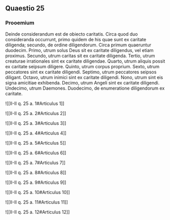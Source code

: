 ## Quaestio 25

### Prooemium

Deinde considerandum est de obiecto caritatis. Circa quod duo consideranda occurrunt, primo quidem de his quae sunt ex caritate diligenda; secundo, de ordine diligendorum. Circa primum quaeruntur duodecim. Primo, utrum solus Deus sit ex caritate diligendus, vel etiam proximus. Secundo, utrum caritas sit ex caritate diligenda. Tertio, utrum creaturae irrationales sint ex caritate diligendae. Quarto, utrum aliquis possit ex caritate seipsum diligere. Quinto, utrum corpus proprium. Sexto, utrum peccatores sint ex caritate diligendi. Septimo, utrum peccatores seipsos diligant. Octavo, utrum inimici sint ex caritate diligendi. Nono, utrum sint eis signa amicitiae exhibenda. Decimo, utrum Angeli sint ex caritate diligendi. Undecimo, utrum Daemones. Duodecimo, de enumeratione diligendorum ex caritate.

![[II-II q. 25 a. 1#Articulus 1]]

![[II-II q. 25 a. 2#Articulus 2]]

![[II-II q. 25 a. 3#Articulus 3]]

![[II-II q. 25 a. 4#Articulus 4]]

![[II-II q. 25 a. 5#Articulus 5]]

![[II-II q. 25 a. 6#Articulus 6]]

![[II-II q. 25 a. 7#Articulus 7]]

![[II-II q. 25 a. 8#Articulus 8]]

![[II-II q. 25 a. 9#Articulus 9]]

![[II-II q. 25 a. 10#Articulus 10]]

![[II-II q. 25 a. 11#Articulus 11]]

![[II-II q. 25 a. 12#Articulus 12]]


